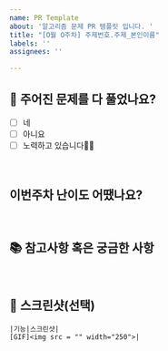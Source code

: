 ```yaml
---
name: PR Template
about: '알고리즘 문제 PR 템플릿 입니다. '
title: "[O월 O주차] 주제번호.주제_본인이름"
labels: ''
assignees: ''

---
```


## 📌 주어진 문제를 다 풀었나요?
- [ ] 네
- [ ] 아니요
- [ ] 노력하고 있습니다💪🏻
 
<br>

## 이번주차 난이도 어땠나요?
<!-- 1 (쏘이지🤨) ~10(너무 어려움😭) 중에서 체감 난이도를 작성해주세요 . -->

<br>

## 📚 참고사항 혹은 궁금한 사항
<!-- 참고해야 할 사항이 있거나 궁금한 사항이 있는 경우 작성해주세요.
(ex. MST 문제 풀이 시, 참고한 사이트 링크입니다. )
(ex. 이진 탐색 개념이 잘 이해가 안 갑니다.) -->

<br>

## 📸 스크린샷(선택)
<!-- 알고리즘 풀이 시 작성한 필기 과정이 있다면, img나 gif로 올려주세요. -->
```
|기능|스크린샷|
[GIF]<img src = "" width="250">|
```
